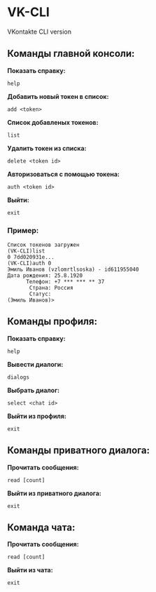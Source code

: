 # VK-CLI
VKontakte CLI version

## Команды главной консоли:
**Показать справку:**

`help`

**Добавить новый токен в список:**

`add <token>`

**Список добавленых токенов:**

`list`

**Удалить токен из списка:**

`delete <token id>`

**Авторизоваться с помощью токена:**

`auth <token id>`

**Выйти:**

`exit`

### Пример:
```
Список токенов загружен
(VK-CLI)list
0 7dd020931e...
(VK-CLI)auth 0
Эмиль Иванов (vzlomrtlsoska) - id611955040
Дата рождения: 25.8.1920
      Телефон: +7 *** *** ** 37
       Страна: Россия
       Статус: 
(Эмиль Иванов)>
```
 

 ## Команды профиля:
 
 **Показать справку:**
 
 `help`
 
 **Вывести диалоги:**
 
 `dialogs`
 
 **Выбрать диалог:**
 
 `select <chat id>`

 **Выйти из профиля:**

 `exit`


 ## Команды приватного диалога:
 
 **Прочитать сообщения:**
 
 `read [count]`

 **Выйти из приватного диалога:**
 
 `exit`


 ## Команда чата:

 **Прочитать сообщения:**

 `read [count]`

 **Выйти из чата:**

 `exit`
